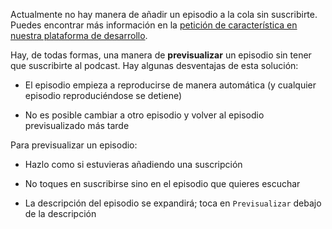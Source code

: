 Actualmente no hay manera de añadir un episodio a la cola sin suscribirte. Puedes encontrar más información en la [petición de característica en nuestra plataforma de desarrollo](https://github.com/AntennaPod/AntennaPod/issues/4710).

Hay, de todas formas, una manera de **previsualizar** un episodio sin tener que suscribirte al podcast. Hay algunas desventajas de esta solución:

- El episodio empieza a reproducirse de manera automática (y cualquier episodio reproduciéndose se detiene)

- No es posible cambiar a otro episodio y volver al episodio previsualizado más tarde

Para previsualizar un episodio:

- Hazlo como si estuvieras añadiendo una suscripción

- No toques en suscribirse sino en el episodio que quieres escuchar

- La descripción del episodio se expandirá; toca en `Previsualizar` debajo de la descripción
